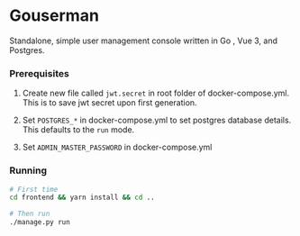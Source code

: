 # Gouserman

Standalone, simple user management console written in Go , Vue 3, and Postgres.

### Prerequisites

1. Create new file called `jwt.secret` in root folder of docker-compose.yml. This is to save jwt secret upon first generation.

2. Set `POSTGRES_*` in docker-compose.yml to set postgres database details. This defaults to the `run` mode.

3. Set `ADMIN_MASTER_PASSWORD` in docker-compose.yml

### Running

```sh
# First time
cd frontend && yarn install && cd ..

# Then run
./manage.py run
```

